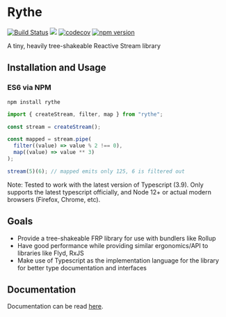 # Rythe

[![Build Status](https://travis-ci.com/Bluefinger/rythe.svg?branch=master)](https://travis-ci.com/Bluefinger/rythe) ![](https://github.com/Bluefinger/rythe/workflows/Node%20CI/badge.svg) [![codecov](https://codecov.io/gh/Bluefinger/rythe/branch/master/graph/badge.svg)](https://codecov.io/gh/Bluefinger/rythe) [![npm version](https://badge.fury.io/js/rythe.svg)](https://badge.fury.io/js/rythe)

A tiny, heavily tree-shakeable Reactive Stream library

## Installation and Usage

### ES6 via NPM

```
npm install rythe
```

```js
import { createStream, filter, map } from "rythe";

const stream = createStream();

const mapped = stream.pipe(
  filter((value) => value % 2 !== 0),
  map((value) => value ** 3)
);

stream(5)(6); // mapped emits only 125, 6 is filtered out
```

Note: Tested to work with the latest version of Typescript (3.9). Only supports the latest typescript officially, and Node 12+ or actual modern browsers (Firefox, Chrome, etc).

## Goals

- Provide a tree-shakeable FRP library for use with bundlers like Rollup
- Have good performance while providing similar ergonomics/API to libraries like Flyd, RxJS
- Make use of Typescript as the implementation language for the library for better type documentation and interfaces

## Documentation

Documentation can be read [here](documentation/index.md).
